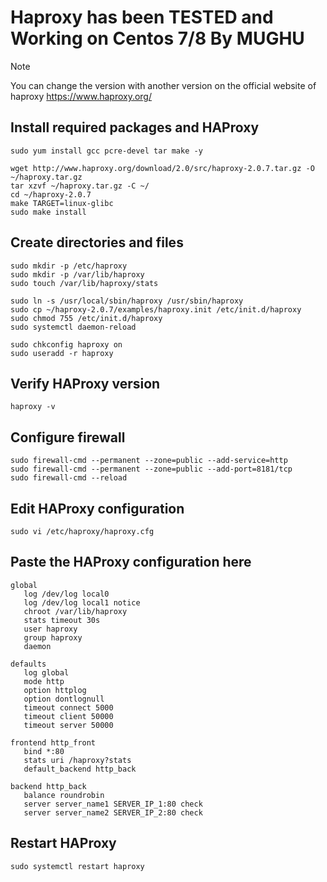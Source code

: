 # Haproxy has been TESTED and Working on Centos 7/8 By MUGHU

> [!NOTE]
> You can change the version with another version on the official website of haproxy https://www.haproxy.org/

## Install required packages and HAProxy
```
sudo yum install gcc pcre-devel tar make -y

wget http://www.haproxy.org/download/2.0/src/haproxy-2.0.7.tar.gz -O ~/haproxy.tar.gz
tar xzvf ~/haproxy.tar.gz -C ~/
cd ~/haproxy-2.0.7
make TARGET=linux-glibc
sudo make install
```
## Create directories and files
```
sudo mkdir -p /etc/haproxy
sudo mkdir -p /var/lib/haproxy 
sudo touch /var/lib/haproxy/stats

sudo ln -s /usr/local/sbin/haproxy /usr/sbin/haproxy
sudo cp ~/haproxy-2.0.7/examples/haproxy.init /etc/init.d/haproxy
sudo chmod 755 /etc/init.d/haproxy
sudo systemctl daemon-reload

sudo chkconfig haproxy on
sudo useradd -r haproxy
```
## Verify HAProxy version
```
haproxy -v
```
## Configure firewall
```
sudo firewall-cmd --permanent --zone=public --add-service=http
sudo firewall-cmd --permanent --zone=public --add-port=8181/tcp
sudo firewall-cmd --reload
```
## Edit HAProxy configuration
```
sudo vi /etc/haproxy/haproxy.cfg
```
## Paste the HAProxy configuration here
```
global
   log /dev/log local0
   log /dev/log local1 notice
   chroot /var/lib/haproxy
   stats timeout 30s
   user haproxy
   group haproxy
   daemon

defaults
   log global
   mode http
   option httplog
   option dontlognull
   timeout connect 5000
   timeout client 50000
   timeout server 50000

frontend http_front
   bind *:80
   stats uri /haproxy?stats
   default_backend http_back

backend http_back
   balance roundrobin
   server server_name1 SERVER_IP_1:80 check
   server server_name2 SERVER_IP_2:80 check
```
## Restart HAProxy
```
sudo systemctl restart haproxy
```
